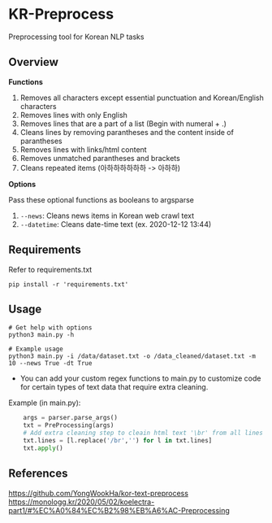 # KR-Preprocess
Preprocessing tool for Korean NLP tasks

## Overview

**Functions**
1. Removes all characters except essential punctuation and Korean/English characters
2. Removes lines with only English
3. Removes lines that are a part of a list (Begin with numeral + .)
4. Cleans lines by removing parantheses and the content inside of parantheses
5. Removes lines with links/html content
6. Removes unmatched parantheses and brackets
7. Cleans repeated items (아하하하하하하 -> 아하하)

**Options**

Pass these optional functions as booleans to argsparse
1. `--news`: Cleans news items in Korean web crawl text
2. `--datetime`:  Cleans date-time text (ex. 2020-12-12 13:44)

## Requirements
Refer to requirements.txt
```
pip install -r 'requirements.txt'
```

## Usage

```
# Get help with options
python3 main.py -h

# Example usage
python3 main.py -i /data/dataset.txt -o /data_cleaned/dataset.txt -m 10 --news True -dt True
```

- You can add your custom regex functions to main.py to customize code for certain types of text data that require extra cleaning. 

Example (in main.py):
```python
    args = parser.parse_args()
    txt = PreProcessing(args)
    # Add extra cleaning step to cleain html text '\br' from all lines with one line
    txt.lines = [l.replace('/br','') for l in txt.lines]
    txt.apply()
```


## References

https://github.com/YongWookHa/kor-text-preprocess
https://monologg.kr/2020/05/02/koelectra-part1/#%EC%A0%84%EC%B2%98%EB%A6%AC-Preprocessing 